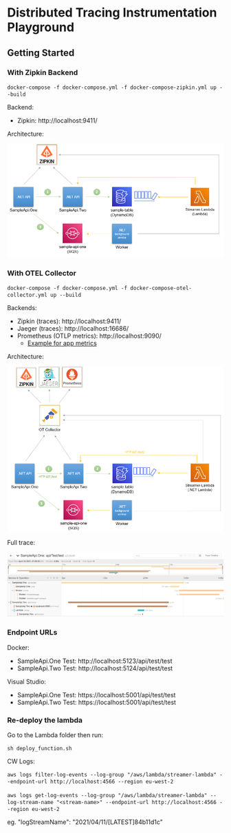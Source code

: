 # Distributed Tracing Instrumentation Playground

## Getting Started

### With Zipkin Backend

```
docker-compose -f docker-compose.yml -f docker-compose-zipkin.yml up --build
```

Backend:
* Zipkin: http://localhost:9411/

Architecture:

![](images/Zipkin-Backend.PNG)

### With OTEL Collector

```
docker-compose -f docker-compose.yml -f docker-compose-otel-collector.yml up --build
```

Backends:
* Zipkin (traces): http://localhost:9411/
* Jaeger (traces): http://localhost:16686/
* Prometheus (OTLP metrics): http://localhost:9090/
    - [Example for app metrics](https://github.com/open-telemetry/opentelemetry-dotnet/blob/reyang/metrics/examples/Console/TestPrometheusExporter.cs)

Architecture:

![](images/OT-Collector.PNG)

Full trace:

![](images/FullTrace.PNG)

### Endpoint URLs

Docker:
- SampleApi.One Test: http://localhost:5123/api/test/test
- SampleApi.Two Test: http://localhost:5124/api/test/test

Visual Studio:
- SampleApi.One Test: https://localhost:5001/api/test/test
- SampleApi.Two Test: https://localhost:5001/api/test/test

### Re-deploy the lambda

Go to the Lambda folder then run:
```
sh deploy_function.sh
```

CW Logs:
```
aws logs filter-log-events --log-group "/aws/lambda/streamer-lambda" --endpoint-url http://localhost:4566 --region eu-west-2

aws logs get-log-events --log-group "/aws/lambda/streamer-lambda" --log-stream-name "<stream-name>" --endpoint-url http://localhost:4566 --region eu-west-2
```

eg. "logStreamName": "2021/04/11/[LATEST]84b11d1c"
